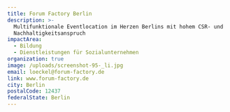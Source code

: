 ```yaml
---
title: Forum Factory Berlin
description: >-
  Multifunktionale Eventlocation im Herzen Berlins mit hohem CSR- und
  Nachhaltigkeitsanspruch
impactArea:
  - Bildung
  - Dienstleistungen für Sozialunternehmen
organization: true
image: /uploads/screenshot-95-_li.jpg
email: loeckel@forum-factory.de
link: www.forum-factory.de
city: Berlin
postalCode: 12437
federalState: Berlin
---
```


